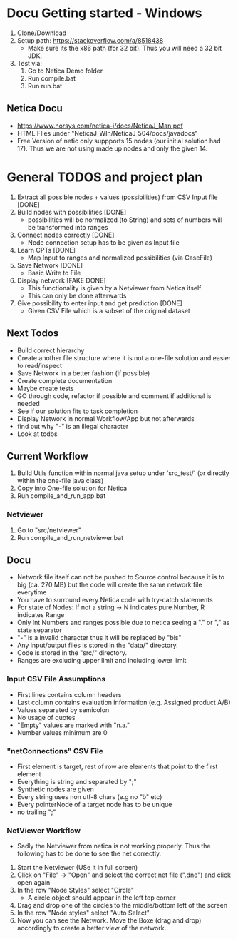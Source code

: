 # Docu Getting started - Windows
1. Clone/Download
2. Setup path: https://stackoverflow.com/a/8518438
    * Make sure its the x86 path (for 32 bit). Thus you will need a 32 bit JDK. 
3. Test via:
    1. Go to Netica Demo folder
    2. Run compile.bat
    3. Run run.bat
    
## Netica Docu
* https://www.norsys.com/netica-j/docs/NeticaJ_Man.pdf
* HTML FIles under "NeticaJ_WIn/NeticaJ_504/docs/javadocs"
* Free Version of netic only suppports 15 nodes (our initial solution had 17). Thus we are not using made up nodes and only the given 14. 

# General TODOS and project plan   
1. Extract all possible nodes + values (possibilities) from CSV Input file [DONE]
2. Build nodes with possibilities [DONE]
    * possibilities will be normalized (to String) and sets of numbers will be transformed into ranges
3. Connect nodes correctly [DONE]
    * Node connection setup has to be given as Input file 
4. Learn CPTs [DONE]
    * Map Input to ranges and normalized possibilities (via CaseFile)
5. Save Network [DONE]
    * Basic Write to File
6. Display network [FAKE DONE]
    * This functionality is given by a Netviewer from Netica itself. 
    * This can only be done afterwards 
7. Give possibility to enter input and get prediction [DONE]
    * Given CSV File which is a subset of the original dataset 

## Next Todos
* Build correct hierarchy 
* Create another file structure where it is not a one-file solution and easier to read/inspect
* Save Network in a better fashion (if possible)
* Create complete documentation 
* Maybe create tests
* GO through code, refactor if possible and comment if additional is needed 
* See if our solution fits to task completion 
* Display Network in normal Workflow/App but not afterwards
* find out why "-" is an illegal character
* Look at todos


## Current Workflow
1. Build Utils function within normal java setup under 'src_test/' (or directly within the one-file java class)
2. Copy into One-file solution for Netica
3. Run compile_and_run_app.bat

### Netviewer
1. Go to "src/netviewer"
2. Run compile_and_run_netviewer.bat

## Docu
* Network file itself can not be pushed to Source control because it is to big (ca. 270 MB) but the code will create the same network file everytime
* You have to surround every Netica code with try-catch statements 
* For state of Nodes: If not a string -> N indicates pure Number, R indicates Range
* Only Int Numbers and ranges possible due to netica seeing a "." or "," as state separator 
* "-" is a invalid character thus it will be replaced by "bis"
* Any input/output files is stored in the "data/" directory. 
* Code is stored in the "src/" directory. 
* Ranges are excluding upper limit and including lower limit

### Input CSV File Assumptions
* First lines contains column headers 
* Last column contains evaluation information (e.g. Assigned product A/B)
* Values separated by semicolon 
* No usage of quotes 
* "Empty" values are marked with "n.a."
* Number values minimum are 0

### "netConnections" CSV File
* First element is target, rest of row are elements that point to the first element
* Everything is string and separated by ";"
* Synthetic nodes are given
* Every string uses non utf-8 chars (e.g no "ö" etc)
* Every pointerNode of a target node has to be unique
* no trailing ";"

### NetViewer Workflow
* Sadly the Netviewer from netica is not working properly. Thus the following has to be done to see the net correctly.
1. Start the Netviewer (USe it in full screen)
2. Click on "File" -> "Open" and select the correct net file (".dne") and click open again
3. In the row "Node Styles" select "Circle"
    * A circle object should appear in the left top corner 
4. Drag and drop one of the circles to the middle/bottom left of the screen 
5. In the row "Node styles" select "Auto Select"
6. Now you can see the Network. Move the Boxe (drag and drop) accordingly to create a better view of the network. 